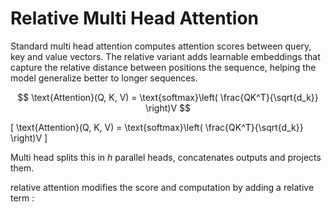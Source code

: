 # Relative Multi Head Attention

Standard multi head attention computes attention scores between query, key and value vectors. The relative variant adds learnable embeddings that capture the relative distance between positions the sequence, helping the model generalize better to longer sequences.

$$
\text{Attention}(Q, K, V) = \text{softmax}\left( \frac{QK^T}{\sqrt{d_k}} \right)V
$$

\[
\text{Attention}(Q, K, V) = \text{softmax}\left( \frac{QK^T}{\sqrt{d_k}} \right)V
\]

Multi head splits this in $h$ parallel heads, concatenates outputs and projects them.

relative attention modifies the score and computation by adding a relative term : 